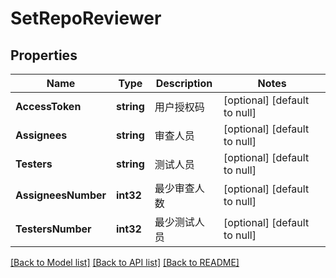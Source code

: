 # SetRepoReviewer

## Properties
Name | Type | Description | Notes
------------ | ------------- | ------------- | -------------
**AccessToken** | **string** | 用户授权码 | [optional] [default to null]
**Assignees** | **string** | 审查人员 | [optional] [default to null]
**Testers** | **string** | 测试人员 | [optional] [default to null]
**AssigneesNumber** | **int32** | 最少审查人数 | [optional] [default to null]
**TestersNumber** | **int32** | 最少测试人员 | [optional] [default to null]

[[Back to Model list]](../README.md#documentation-for-models) [[Back to API list]](../README.md#documentation-for-api-endpoints) [[Back to README]](../README.md)


